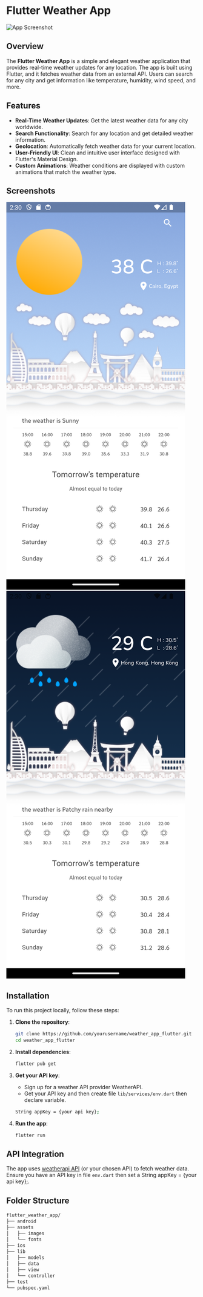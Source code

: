 # Flutter Weather App

![App Screenshot](screenshot.png)

## Overview

The **Flutter Weather App** is a simple and elegant weather application that provides real-time weather updates for any location. The app is built using Flutter, and it fetches weather data from an external API. Users can search for any city and get information like temperature, humidity, wind speed, and more.

## Features

- **Real-Time Weather Updates**: Get the latest weather data for any city worldwide.
- **Search Functionality**: Search for any location and get detailed weather information.
- **Geolocation**: Automatically fetch weather data for your current location.
- **User-Friendly UI**: Clean and intuitive user interface designed with Flutter's Material Design.
- **Custom Animations**: Weather conditions are displayed with custom animations that match the weather type.

## Screenshots

![Screenshot 1](./assets/images/Screenshot1.png)
![Screenshot 2](./assets/images/Screenshot2.png)

## Installation

To run this project locally, follow these steps:

1. **Clone the repository**:
    ```bash
    git clone https://github.com/yourusername/weather_app_flutter.git
    cd weather_app_flutter
    ```

2. **Install dependencies**:
    ```bash
    flutter pub get
    ```

3. **Get your API key**:
    - Sign up for a weather API provider WeatherAPI.
    - Get your API key and then create file `lib/services/env.dart` then declare variable.
    ```bash
    String appKey = {your api key};
    ```

4. **Run the app**:
    ```bash
    flutter run
    ```

## API Integration

The app uses [weatherapi API](https://www.weatherapi.com/) (or your chosen API) to fetch weather data. Ensure you have an API key in file `env.dart` then set a String appKey = {your api key};.

## Folder Structure

```plaintext
flutter_weather_app/
├── android
├── assets
│   ├── images
│   └── fonts
├── ios
├── lib
│   ├── models
│   ├── data
│   ├── view
│   └── controller
├── test
└── pubspec.yaml
```